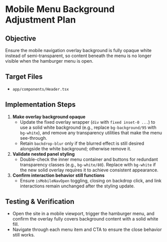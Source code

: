 # Mobile Menu Background Adjustment Plan

## Objective
Ensure the mobile navigation overlay background is fully opaque white instead of semi-transparent, so content beneath the menu is no longer visible when the hamburger menu is open.

## Target Files
- `app/components/Header.tsx`

## Implementation Steps
1. **Make overlay background opaque**
   - Update the fixed overlay wrapper (`div` with `fixed inset-0 ...`) to use a solid white background (e.g., replace `bg-background/95` with `bg-white`), and remove any transparency utilities that make the menu see-through.
   - Retain `backdrop-blur` only if the blurred effect is still desired alongside the white background; otherwise remove it.
2. **Validate nested panel styling**
   - Double-check the inner menu container and buttons for redundant transparency classes (e.g., `bg-white/80`). Replace with `bg-white` if the new solid overlay requires it to achieve consistent appearance.
3. **Confirm interaction behavior still functions**
   - Ensure `isMobileNavOpen` toggling, closing on backdrop click, and link interactions remain unchanged after the styling update.

## Testing & Verification
- Open the site in a mobile viewport, trigger the hamburger menu, and confirm the overlay fully covers background content with a solid white fill.
- Navigate through each menu item and CTA to ensure the close behavior still works.
